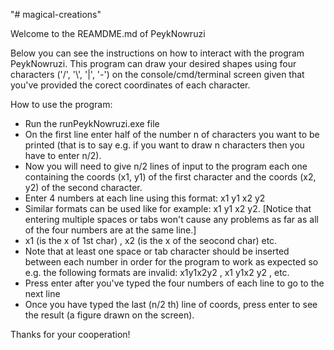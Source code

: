 "# magical-creations" 

Welcome to the REAMDME.md of PeykNowruzi


Below you can see the instructions on how to interact with the program PeykNowruzi.
This program can draw your desired shapes using four characters ('/', '\\', '|', '-') on the console/cmd/terminal screen given that you've provided the corect coordinates of each character.


How to use the program:
- Run the runPeykNowruzi.exe file
- On the first line enter half of the number n of characters you want to be printed (that is to say e.g. if you want to draw n characters then you have to enter n/2).
- Now you will need to give n/2 lines of input to the program each one containing the coords (x1, y1) of the first character
and the coords (x2, y2) of the second character.
- Enter 4 numbers at each line using this format: x1 y1 x2 y2
- Similar formats can be used like for example: x1    y1 x2           y2. [Notice that entering multiple spaces or tabs won't cause any problems as far as all of the four numbers are at the same line.]
- x1 (is the x of 1st char) , x2 (is the x of the seocond char) etc.
- Note that at least one space or tab character should be inserted between each number in order for the program to work as expected so e.g. the following formats are invalid: x1y1x2y2 , x1 y1x2 y2 , etc.
- Press enter after you've typed the four numbers of each line to go to the next line
- Once you have typed the last (n/2 th) line of coords, press enter to see the result (a figure drawn on the screen).


Thanks for your cooperation!
